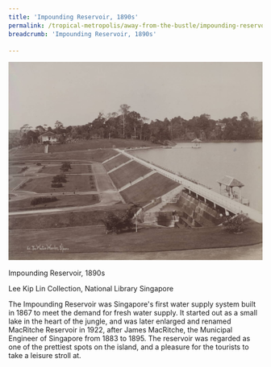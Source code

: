 ```yaml
---
title: 'Impounding Reservoir, 1890s'
permalink: /tropical-metropolis/away-from-the-bustle/impounding-reservoir-1890s/
breadcrumb: 'Impounding Reservoir, 1890s'

---
```



![Impounding Reservoir, 1890s](/images/sub3-5-the-water-works.jpg)
<div class="custom-caption">
<div><p>Impounding Reservoir, 1890s</p></div>
<div>Lee Kip Lin Collection, National Library Singapore</div>
</div>

The Impounding Reservoir was Singapore's first water supply system built in 1867 to meet the demand for fresh water supply. It started out as a small lake in the heart of the jungle, and was later enlarged and renamed MacRitche Reservoir in 1922, after James MacRitche, the Municipal Engineer of Singapore from 1883 to 1895. The reservoir was regarded as one of the prettiest spots on the island, and a pleasure for the tourists to take a leisure stroll at.
 
